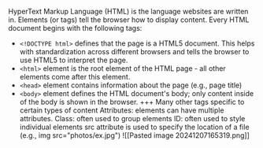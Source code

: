 HyperText Markup Language (HTML) is the language websites are written in. 
Elements (or tags) tell the browser how to display content. 
Every HTML document begins with the following tags: 
- `<!DOCTYPE html>` defines that the page is a HTML5 document. This helps with standardization across different browsers and tells the browser to use HTML5 to interpret the page.
- `<html>` element is the root element of the HTML page - all other elements come after this element.
- `<head>` element contains information about the page (e.g., page title)
- `<body>` element defines the HTML document's body; only content inside of the body is shown in the browser.
+++ Many other tags specific to certain types of content
Attributes: elements can have multiple attributes.
	Class: often used to group elements
	ID: often used to style individual elements
src attribute is used to specify the location of a file 
	(e.g., img src="photos/ex.jpg")
![[Pasted image 20241207165319.png]]
